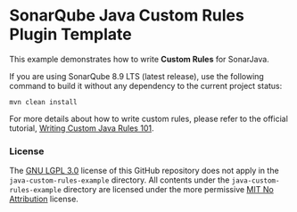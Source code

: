 SonarQube Java Custom Rules Plugin Template
=======

This example demonstrates how to write **Custom Rules** for SonarJava.

If you are using SonarQube 8.9 LTS (latest release), use the following command to build it without any dependency to the current project status:

```
mvn clean install
```

For more details about how to write custom rules, please refer to the official tutorial, [Writing Custom Java Rules 101](../CUSTOM_RULES_101.md).

### License

The [GNU LGPL 3.0](https://www.gnu.org/licenses/lgpl.txt) license of this GitHub repository does not apply in the `java-custom-rules-example` directory.
All contents under the `java-custom-rules-example` directory are licensed under the more permissive [MIT No Attribution](LICENSE.txt) license.
